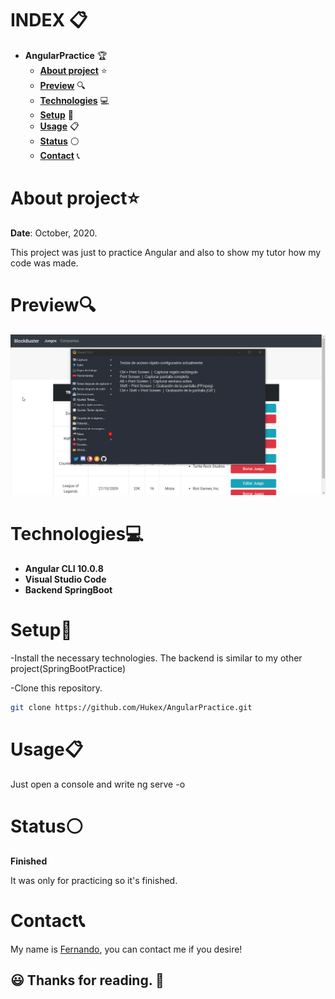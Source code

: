 # INDEX 📋

* **AngularPractice** 🏆
  + [**About project**](#about-project) ⭐
  + [**Preview**](#preview) 🔍
  + [**Technologies**](#technologies) 💻
  + [**Setup**](#setup) 🔧
  + [**Usage**](#usage) 📋
  + [**Status**](#status) ⚪
  + [**Contact**](#contact) 📞

# About project⭐

**Date**: October, 2020.   

This project was just to practice Angular and also to show my tutor how my code was made.

# Preview🔍

 ![GIF](https://github.com/Hukex/AngularPractice/blob/main/readmefiles/preview.gif)

# Technologies💻

* **Angular CLI 10.0.8**
* **Visual Studio Code**
* **Backend SpringBoot**

# Setup🔧

-Install the necessary technologies. The backend is similar to my other project(SpringBootPractice)

-Clone this repository.

``` bash
git clone https://github.com/Hukex/AngularPractice.git
```

# Usage📋

Just open a console and write ng serve -o 

# Status⚪

**Finished**

It was only for practicing so it's finished.

# Contact📞

My name is [Fernando](https://www.linkedin.com/in/fevm/), you can contact me if you desire!

## 😃 Thanks for reading. 👋
